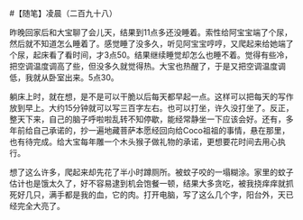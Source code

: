 #【随笔】凌晨（二百九十八）

昨晚回家后和大宝聊了会儿天，结果到11点多还没睡着。索性给阿宝宝端了个尿，然后就不知道怎么睡着了。感觉睡了没多久，听见阿宝宝哼哼，又爬起来给她端了个尿，起床看了看时间，才3点50。结果继续睡觉却怎么也睡不着。觉得有些冷，把空调温度调高了些，但没多久就觉得热。大宝也热醒了，于是又把空调温度调低，我就从卧室出来。5点30。

躺床上时，就在想，是不是可以干脆以后每天都早起一点。这样可以把每天的写作放到早上。大约15分钟就可以写三百字左右。也可以打坐，许久没打坐了。反正，整天下来，自己的脑子呼啦啦乱转不知停歇，能经常静坐一下应该会好。还有，多年前给自己承诺的，抄一遍地藏菩萨本愿经回向给Coco祖祖的事情，悬在那里，也有待完成。给大宝每年雕一个木头猴子做礼物的承诺，更想要花时间去用心执行。

想了这么许多，爬起来却先花了半小时蹲厕所。被蚊子咬的一塌糊涂。家里的蚊子估计也是饿太久了，好不容易逮到机会饱餐一顿，结果大多贪吃，被我挠痒痒就抓死好几只，满手都是我的血，它的肉。打开电脑，写了这么几个字，阳台外，天已经完全大亮了。